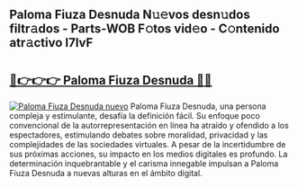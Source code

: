 ## Paloma Fiuza Desnuda N𝚞𝚎vos desn𝚞dos filtr𝚊dos - Parts-WOB F𝚘tos vid𝚎o - C𝚘ntenido atr𝚊ctivo I7IvF

# <h2><a href="http://mb4s2x.tromn.icu/?c=Paloma+Fiuza+Desnuda">🔗👉👉👉 Paloma Fiuza Desnuda 🔗🔗</a></h2>

[![Paloma Fiuza Desnuda nuevo](https://i.imgur.com/pEAQMta.gif)](http://mb4s2x.tromn.icu/?c=Paloma+Fiuza+Desnuda)
Paloma Fiuza Desnuda, una persona compleja y estimulante, desafía la definición fácil. Su enfoque poco convencional de la autorrepresentación en línea ha atraído y ofendido a los espectadores, estimulando debates sobre moralidad, privacidad y las complejidades de las sociedades virtuales. A pesar de la incertidumbre de sus próximas acciones, su impacto en los medios digitales es profundo. La determinación inquebrantable y el carisma innegable impulsan a Paloma Fiuza Desnuda a nuevas alturas en el ámbito digital.
